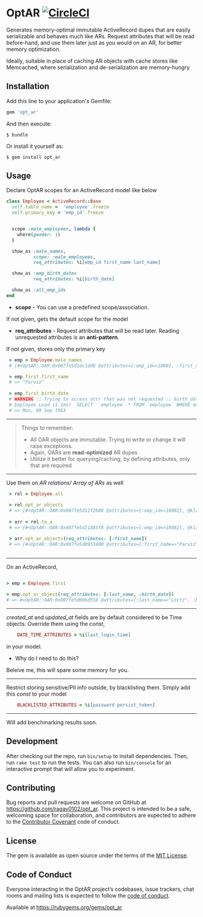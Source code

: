 # OptAR [![CircleCI](https://circleci.com/gh/ragav0102/opt_ar/tree/master.svg?style=svg)](https://circleci.com/gh/ragav0102/opt_ar/tree/master)

Generates memory-optimal immutable ActiveRecord dupes that are easily serializable and behaves much like ARs. Request attributes that will be read before-hand, and use them later just as you would on an AR, for better memory optimization.

Ideally, suitable in place of caching AR objects with cache stores like Memcached, where serialization and de-serialization are memory-hungry

## Installation

Add this line to your application's Gemfile:

```ruby
gem 'opt_ar'
```

And then execute:

    $ bundle

Or install it yourself as:

    $ gem install opt_ar

## Usage

Declare OptAR scopes for an ActiveRecord model like below

```ruby
class Employee < ActiveRecord::Base
  self.table_name =  'employee'.freeze
  self.primary_key = 'emp_id'.freeze


  scope :male_employees, lambda {
    where(gender: 1)
  }

  show_as :male_names,
          scope: :male_employees,
          req_attributes: %i[emp_id first_name last_name]

  show_as :emp_birth_dates
          req_attributes: %i[birth_date]

  show_as :all_emp_ids
end
```

  * **scope**          - You can use a predefined scope/association.

If not given, gets the default scope for the model


  * **req_attributes** - Request attributes that will be read later. Reading unrequested attributes is an **anti-pattern**.

If not given, stores only the primary key
   
```ruby
 > emp = Employee.male_names
 # [#<OptAR::OAR:0x007fe5d1dc1dd8 @attributes={:emp_id=>10082, :first_name=>"Parviz", :last_name=>"Lortz"}, @klass_name="Employee">, #<OptAR::OAR:0x007fe5d1dc1810 @attributes={:emp_id=>10096, :first_name=>"Jayson", :last_name=>"Mandell"}, @klass_name="Employee">,..]

 > emp.first.first_name
 # => "Parviz"
 
 > emp.first.birth_date
 # WARNING :: Trying to access attr that was not requested :: birth_date
 # Employee Load (1.1ms)  SELECT  `employee`.* FROM `employee` WHERE emp_id=10082 LIMIT 1
 # => Mon, 09 Sep 1963
```

---

> Things to remember:
> - All OAR objects are immutable. Trying to write or change it will raise exceptions.
> - Again, OARs are __read-optimized__ AR dupes
> - Utilize it better for querying/caching, by defining attributes, only that are required


---


Use them on _AR relations/ Array of ARs_ as well

```ruby
 > rel = Employee.all
 
 > rel.opt_ar_objects
 # => [#<OptAR::OAR:0x007fe5d11f2b88 @attributes={:emp_id=>10082}, @klass_name="Employee">, #<OptAR::OAR:0x007fe5d11f25c0 @attributes={:emp_id=>10096}, @klass_name="Employee">,..]
 
 > arr = rel.to_a
 # => [#<OptAR::OAR:0x007fe5d11885f8 @attributes={:emp_id=>10082}, @klass_name="Employee">, #<OptAR::OAR:0x007fe5d11939a8  @attributes={:emp_id=>10096}, @klass_name="Employee">,..]

 > arr.opt_ar_objects(req_attributes: [:first_name])
 # => [#<OptAR::OAR:0x007fe5d0953400 @attributes={:first_name=>"Parviz", :emp_id=>10082}, @klass_name="Employee">, #<OptAR::OAR:0x007fe5d09530b8 @attributes={:first_name=>"Jayson", :emp_id=>10096}, @klass_name="Employee">,..]
 
```

---


On an ActiveRecord,

```ruby

> emp = Employee.first

> emp.opt_ar_object(req_attributes: [:last_name, :birth_date])
# => #<OptAR::OAR:0x007fe5d096d558 @attributes={:last_name=>"Lortz", :birth_date=>Mon, 09 Sep 1963, :emp_id=>10082}, @klass_name="Employee">

```
---


_created_at_ and _updated_at_ fields are by default considered to be Time objects. Override them using the _const_,

```ruby
    DATE_TIME_ATTRIBUTES = %i[last_login_time]
```
in your model.


 * Why do I need to do this?

  Beleive me, this will spare some memory for you.
  
---


Restrict storing sensitive/PII info outside, by blacklisting them. Simply add this _const_ to your model

```ruby
    BLACKLISTED_ATTRIBUTES = %i[password persist_token]
```

---

Will add benchmarking results soon.




## Development

After checking out the repo, run `bin/setup` to install dependencies. Then, run `rake test` to run the tests. You can also run `bin/console` for an interactive prompt that will allow you to experiment.

## Contributing

Bug reports and pull requests are welcome on GitHub at https://github.com/ragav0102/opt_ar. This project is intended to be a safe, welcoming space for collaboration, and contributors are expected to adhere to the [Contributor Covenant](http://contributor-covenant.org) code of conduct.

## License

The gem is available as open source under the terms of the [MIT License](https://opensource.org/licenses/MIT).

## Code of Conduct

Everyone interacting in the OptAR project’s codebases, issue trackers, chat rooms and mailing lists is expected to follow the [code of conduct](https://github.com/ragav0102/opt_ar/blob/master/CODE_OF_CONDUCT.md).



Available at https://rubygems.org/gems/opt_ar
